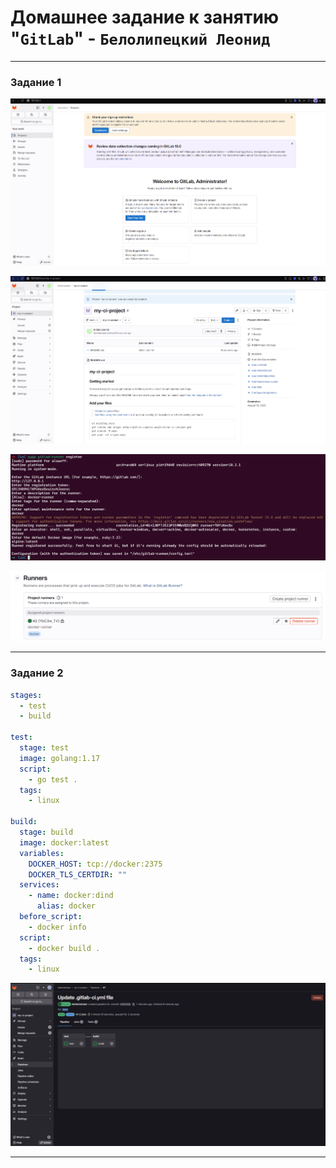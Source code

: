 # Домашнее задание к занятию "`GitLab`" - `Белолипецкий Леонид`


---

### Задание 1

![img](https://github.com/forzetofficial/gitlab-hw/blob/main/img/img1.png)

![img](https://github.com/forzetofficial/gitlab-hw/blob/main/img/img2.png)

![img](https://github.com/forzetofficial/gitlab-hw/blob/main/img/img3.png)

![img](https://github.com/forzetofficial/gitlab-hw/blob/main/img/img4.png)


---

### Задание 2

```yml
stages:
  - test
  - build

test:
  stage: test
  image: golang:1.17
  script:
    - go test .
  tags:
    - linux

build:
  stage: build
  image: docker:latest
  variables:
    DOCKER_HOST: tcp://docker:2375
    DOCKER_TLS_CERTDIR: ""
  services:
    - name: docker:dind
      alias: docker
  before_script:
    - docker info
  script:
    - docker build .
  tags:
    - linux
```

![img](https://github.com/forzetofficial/gitlab-hw/blob/main/img/last.png)


---

